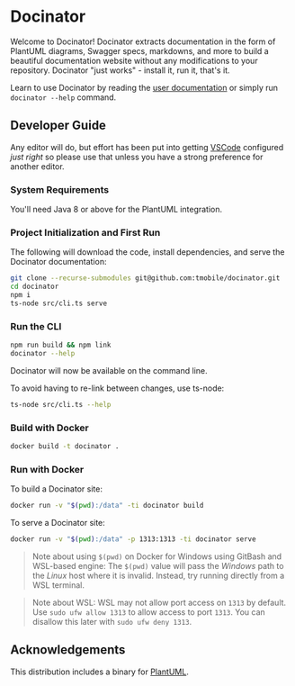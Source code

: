 # Docinator

Welcome to Docinator! Docinator extracts documentation in the form of PlantUML diagrams, Swagger specs, markdowns, and more to build a beautiful documentation website without any modifications to your repository. Docinator "just works" - install it, run it, that's it.

Learn to use Docinator by reading the [user documentation](docs/) or simply run `docinator --help` command.

<!-- TODO 
## User Guide

Docinator is published as an NPM/yarn package using the Gitlab NPM package
registry.

To install and use:

1. Make sure you've already [configured your local NPM/yarn to pull scoped packages
from the Gitlab package
registry](https://docs.gitlab.com/ee/user/packages/npm_registry/#authenticating-with-a-personal-access-token)

2. Then (assuming you've followed the above instructions to configure a package
scope named `@tmobile` mapped to the Gitlab NPM registry):

    ```bash
    npm install -g @tmobile/docinator
    ```
-->

## Developer Guide

Any editor will do, but effort has been put into getting
[VSCode](https://code.visualstudio.com/) configured _just right_ so please use
that unless you have a strong preference for another editor.

### System Requirements

You'll need Java 8 or above for the PlantUML integration.

### Project Initialization and First Run

The following will download the code, install dependencies, and serve the Docinator documentation:

```bash
git clone --recurse-submodules git@github.com:tmobile/docinator.git
cd docinator
npm i
ts-node src/cli.ts serve
```

### Run the CLI

```bash
npm run build && npm link
docinator --help
```

Docinator will now be available on the command line.

To avoid having to re-link between changes, use ts-node:

```bash
ts-node src/cli.ts --help
```

### Build with Docker

```bash
docker build -t docinator .
```

### Run with Docker

To build a Docinator site:

```bash
docker run -v "$(pwd):/data" -ti docinator build
```

To serve a Docinator site:

```bash
docker run -v "$(pwd):/data" -p 1313:1313 -ti docinator serve
```

> Note about using `$(pwd)` on Docker for Windows using GitBash and WSL-based engine: The `$(pwd)` value will pass the _Windows_ path to the _Linux_ host where it is invalid. Instead, try running directly from a WSL terminal.

> Note about WSL: WSL may not allow port access on `1313` by default. Use `sudo ufw allow 1313` to allow access to port `1313`. You can disallow this later with `sudo ufw deny 1313`.

<!-- TODO:

## Resources

* [asciinema](https://asciinema.org/)

-->

## Acknowledgements

This distribution includes a binary for [PlantUML](https://github.com/plantuml/plantuml).
